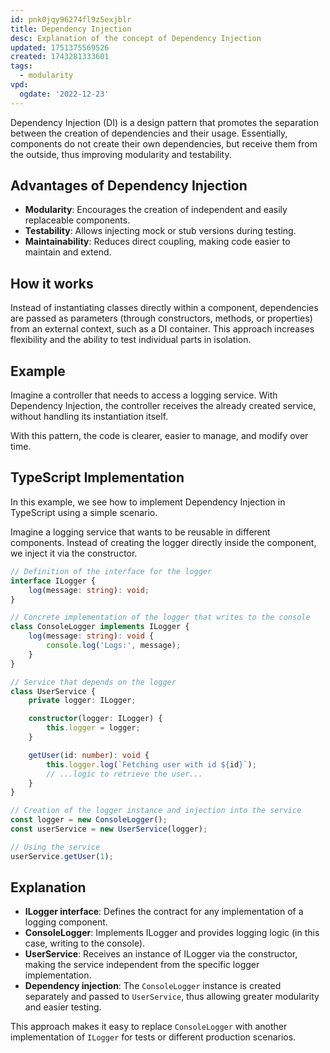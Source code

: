 ```yaml
---
id: pnk0jqy96274fl9z5exjblr
title: Dependency Injection
desc: Explanation of the concept of Dependency Injection
updated: 1751375569526
created: 1743281333601
tags:
  - modularity
vpd:
  ogdate: '2022-12-23'
---
```

Dependency Injection (DI) is a design pattern that promotes the separation between the creation of dependencies and their usage. Essentially, components do not create their own dependencies, but receive them from the outside, thus improving modularity and testability.

## Advantages of Dependency Injection

- **Modularity**: Encourages the creation of independent and easily replaceable components.
- **Testability**: Allows injecting mock or stub versions during testing.
- **Maintainability**: Reduces direct coupling, making code easier to maintain and extend.

## How it works

Instead of instantiating classes directly within a component, dependencies are passed as parameters (through constructors, methods, or properties) from an external context, such as a DI container. This approach increases flexibility and the ability to test individual parts in isolation.

## Example

Imagine a controller that needs to access a logging service. With Dependency Injection, the controller receives the already created service, without handling its instantiation itself.

With this pattern, the code is clearer, easier to manage, and modify over time.

## TypeScript Implementation

In this example, we see how to implement Dependency Injection in TypeScript using a simple scenario.

Imagine a logging service that wants to be reusable in different components. Instead of creating the logger directly inside the component, we inject it via the constructor.

```typescript
// Definition of the interface for the logger
interface ILogger {
    log(message: string): void;
}

// Concrete implementation of the logger that writes to the console
class ConsoleLogger implements ILogger {
    log(message: string): void {
        console.log('Logs:', message);
    }
}

// Service that depends on the logger
class UserService {
    private logger: ILogger;

    constructor(logger: ILogger) {
        this.logger = logger;
    }

    getUser(id: number): void {
        this.logger.log(`Fetching user with id ${id}`);
        // ...logic to retrieve the user...
    }
}

// Creation of the logger instance and injection into the service
const logger = new ConsoleLogger();
const userService = new UserService(logger);

// Using the service
userService.getUser(1);
```

## Explanation

- **ILogger interface**: Defines the contract for any implementation of a logging component.
- **ConsoleLogger**: Implements ILogger and provides logging logic (in this case, writing to the console).
- **UserService**: Receives an instance of ILogger via the constructor, making the service independent from the specific logger implementation.
- **Dependency injection**: The `ConsoleLogger` instance is created separately and passed to `UserService`, thus allowing greater modularity and easier testing.

This approach makes it easy to replace `ConsoleLogger` with another implementation of `ILogger` for tests or different production scenarios.
